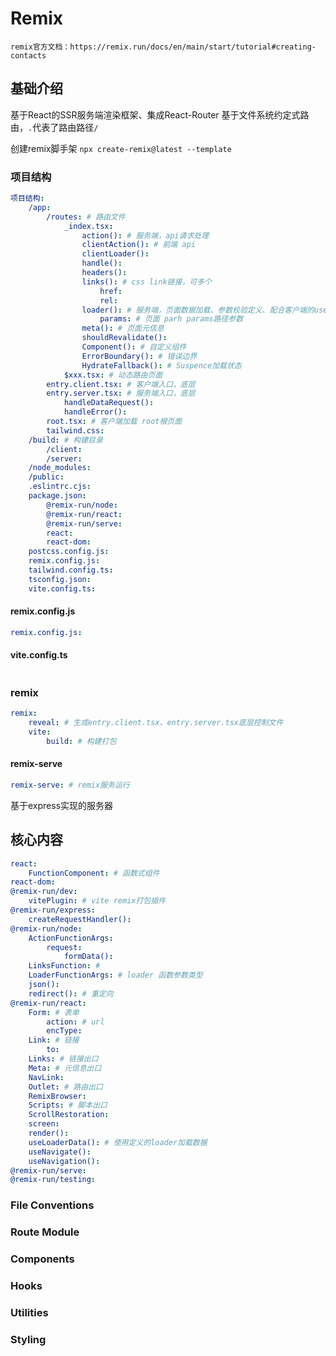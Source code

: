# Remix

`remix官方文档：https://remix.run/docs/en/main/start/tutorial#creating-contacts`


## 基础介绍

基于React的SSR服务端渲染框架、集成React-Router
基于文件系统约定式路由，`.`代表了路由路径`/`


创建remix脚手架
`npx create-remix@latest --template`





### 项目结构
```yaml
项目结构:
    /app:
        /routes: # 路由文件
            _index.tsx:
                action(): # 服务端，api请求处理
                clientAction(): # 前端 api
                clientLoader():
                handle():
                headers():
                links(): # css link链接，可多个
                    href:
                    rel:
                loader(): # 服务端，页面数据加载、参数校验定义、配合客户端的useLoaderData()使用
                    params: # 页面 parh params路径参数
                meta(): # 页面元信息
                shouldRevalidate():
                Component(): # 自定义组件
                ErrorBoundary(): # 错误边界
                HydrateFallback(): # Suspence加载状态
            $xxx.tsx: # 动态路由页面
        entry.client.tsx: # 客户端入口，底层
        entry.server.tsx: # 服务端入口，底层
            handleDataRequest():
            handleError():
        root.tsx: # 客户端加载 root根页面
        tailwind.css:
    /build: # 构建目录
        /client:
        /server:
    /node_modules:
    /public:
    .eslintrc.cjs:
    package.json:
        @remix-run/node:
        @remix-run/react:
        @remix-run/serve:
        react:
        react-dom:
    postcss.config.js:
    remix.config.js:
    tailwind.config.ts:
    tsconfig.json:
    vite.config.ts:
```

#### remix.config.js
```yaml
remix.config.js:

```


#### vite.config.ts
```yaml

```


### remix
```yaml
remix:
    reveal: # 生成entry.client.tsx、entry.server.tsx底层控制文件
    vite:
        build: # 构建打包
```


#### remix-serve
```yaml
remix-serve: # remix服务运行
```

基于express实现的服务器



## 核心内容
```yaml
react:
    FunctionComponent: # 函数式组件
react-dom:
@remix-run/dev:
    vitePlugin: # vite remix打包插件
@remix-run/express:
    createRequestHandler():
@remix-run/node:
    ActionFunctionArgs:
        request:
            formData():
    LinksFunction: # 
    LoaderFunctionArgs: # loader 函数参数类型
    json():
    redirect(): # 重定向
@remix-run/react:
    Form: # 表单
        action: # url
        encType:
    Link: # 链接
        to:
    Links: # 链接出口
    Meta: # 元信息出口
    NavLink:
    Outlet: # 路由出口
    RemixBrowser:
    Scripts: # 脚本出口
    ScrollRestoration:
    screen:
    render():
    useLoaderData(): # 使用定义的loader加载数据
    useNavigate():
    useNavigation():
@remix-run/serve:
@remix-run/testing:
```


### File Conventions





### Route Module




### Components



### Hooks


### Utilities

### Styling